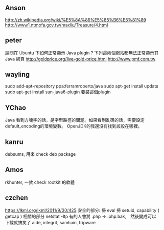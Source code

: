 

## Anson

<http://zh.wikipedia.org/wiki/%E5%8A%89%E5%85%B6%E5%81%89>
<http://www1.ntmofa.gov.tw/maxliu/Treasure/4.html>

## peter

請問在 Ubuntu 下如何正常顯示 Java plugin ? 下列這兩個網站都無法正常顯示其 Java 網頁
<http://goldprice.org/live-gold-price.html>
<http://www.pmf.com.tw>

## wayling

sudo add-apt-repository ppa:ferramroberto/java
sudo apt-get install updata
sudo apt-get install sun-java6-plugin
要裝這個plugin

## YChao

Java 看到方塊字的話，是字型路徑的問題。如果看到亂碼的話，需要設定default_encoding的環境變數。
OpenJDK的我還沒有找到該設在哪裡。

## kanru

debsums, 用來 check deb package

## Amos

rkhunter, 一款 check rootkit 的軟體

## czchen

<https://lkml.org/lkml/2011/9/30/425>
安全的部分:
掃 eval
掃 setuid, capability ( getcap ) 相關的部分
netstat -ltp
有的人會將 .php -> .php.bak,　然後變成可以下載就搞笑了
aide, integrit, samhain, tripware